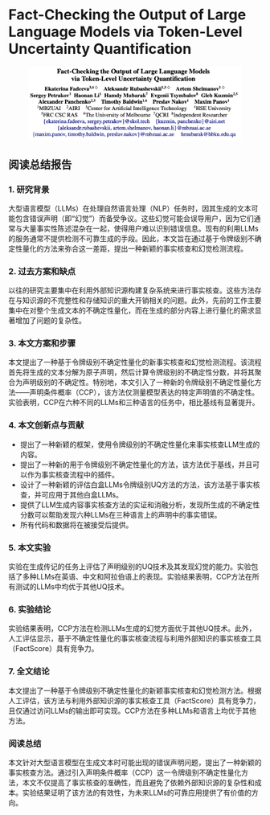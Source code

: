 # Fact-Checking the Output of Large Language Models via Token-Level Uncertainty Quantification

<figure><img src="../.gitbook/assets/image (2) (1) (1) (1) (1) (1) (1) (1) (1) (1) (1) (1) (1) (1) (1) (1) (1) (1) (1) (1).png" alt=""><figcaption></figcaption></figure>

## 阅读总结报告

### 1. 研究背景

大型语言模型（LLMs）在处理自然语言处理（NLP）任务时，因其生成的文本可能包含错误声明（即“幻觉”）而备受争议。这些幻觉可能会误导用户，因为它们通常与大量事实性陈述混杂在一起，使得用户难以识别错误信息。现有的利用LLMs的服务通常不提供检测不可靠生成的手段。因此，本文旨在通过基于令牌级别不确定性量化的方法来弥合这一差距，提出一种新颖的事实核查和幻觉检测流程。

### 2. 过去方案和缺点

以往的研究主要集中在利用外部知识源构建复杂系统来进行事实核查。这些方法存在与知识源的不完整性和存储知识的重大开销相关的问题。此外，先前的工作主要集中在对整个生成文本的不确定性量化，而在生成的部分内容上进行量化的需求显著增加了问题的复杂性。

### 3. 本文方案和步骤

本文提出了一种基于令牌级别不确定性量化的新事实核查和幻觉检测流程。该流程首先将生成的文本分解为原子声明，然后计算令牌级别的不确定性分数，并将其聚合为声明级别的不确定性。特别地，本文引入了一种新的令牌级别不确定性量化方法——声明条件概率（CCP），该方法仅测量模型表达的特定声明值的不确定性。实验表明，CCP在六种不同的LLMs和三种语言的任务中，相比基线有显著提升。

### 4. 本文创新点与贡献

* 提出了一种新颖的框架，使用令牌级别的不确定性量化来事实核查LLM生成的内容。
* 提出了一种新的用于令牌级别不确定性量化的方法，该方法优于基线，并且可以作为事实核查流程中的插件。
* 设计了一种新颖的评估白盒LLMs令牌级别UQ方法的方法，该方法基于事实核查，并可应用于其他白盒LLMs。
* 提供了LLM生成内容事实核查方法的实证和消融分析，发现所生成的不确定性分数可以帮助发现六种LLMs在三种语言上的声明中的事实错误。
* 所有代码和数据将在被接受后提供。

### 5. 本文实验

实验在生成传记的任务上评估了声明级别的UQ技术及其发现幻觉的能力。实验包括了多种LLMs在英语、中文和阿拉伯语上的表现。实验结果表明，CCP方法在所有测试的LLMs中均优于其他UQ技术。

### 6. 实验结论

实验结果表明，CCP方法在检测LLMs生成的幻觉方面优于其他UQ技术。此外，人工评估显示，基于不确定性量化的事实核查流程与利用外部知识的事实核查工具（FactScore）具有竞争力。

### 7. 全文结论

本文提出了一种基于令牌级别不确定性量化的新颖事实核查和幻觉检测方法。根据人工评估，该方法与利用外部知识源的事实核查工具（FactScore）具有竞争力，且仅通过访问LLMs的输出即可实现。CCP方法在多种LLMs和语言上均优于其他方法。

### 阅读总结

本文针对大型语言模型在生成文本时可能出现的错误声明问题，提出了一种新颖的事实核查方法。通过引入声明条件概率（CCP）这一令牌级别不确定性量化方法，本文不仅提高了事实核查的准确性，而且避免了依赖外部知识源的复杂性和成本。实验结果证明了该方法的有效性，为未来LLMs的可靠应用提供了有价值的方向。
